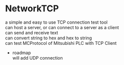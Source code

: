 # NetworkTCP

a simple and easy to use TCP connection test tool  
can host a server, or can connect to a server as a client  
can send and receive text  
can convert string to hex and hex to string  
can test MCProtocol of Mitsubishi PLC with TCP Client  
  
* roadmap  
will add UDP connection  
